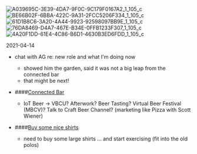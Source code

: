 ![A039695C-3E39-4DA7-9F0C-9C179F0167A2_1_105_c](https://user-images.githubusercontent.com/18327771/116086796-7b631000-a6a0-11eb-9773-baa60a88f285.jpeg)
![BE66B02F-6BBA-422C-9A31-2FCC5206F334_1_105_c](https://user-images.githubusercontent.com/18327771/116086799-7c943d00-a6a0-11eb-9887-43ef3d523c51.jpeg)
![61D1B8C6-3A20-4A44-9923-92598097BB9E_1_105_c](https://user-images.githubusercontent.com/18327771/116086803-7dc56a00-a6a0-11eb-934c-56f56f3dcbe9.jpeg)
![76DA8469-D4A7-467E-B34E-0FFB1233F307_1_105_c](https://user-images.githubusercontent.com/18327771/116086806-7e5e0080-a6a0-11eb-908c-aaf6e20a5d3d.jpeg)
![4A20F1DD-61E4-4C86-B6D1-4630B3ED6FDD_1_105_c](https://user-images.githubusercontent.com/18327771/116087010-b8c79d80-a6a0-11eb-953c-6673edced27c.jpeg)

2021-04-14
- chat with AG re: new role and what I'm doing now
  - showed him the garden, said it was not a big leap from the connected bar
  - that might be next!
- ####[Connected Bar](#PROJECTS:0)
  - IoT Beer -> VBCU? Afterwork? Beer Tasting? Virtual Beer Festival (MBCV)? Talk to Craft Beer Channel? (marketing like Pizza with Scott Wiener)

- ####[Buy some nice shirts](#TODO:0)
  - need to buy some large shirts ... and start exercising (fit into the old polos)
